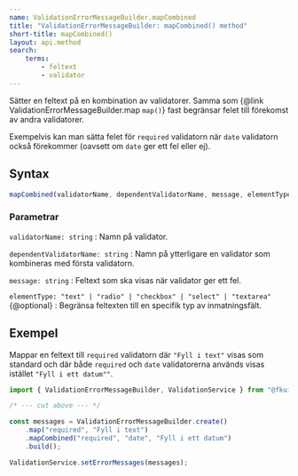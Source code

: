 ```yaml
---
name: ValidationErrorMessageBuilder.mapCombined
title: "ValidationErrorMessageBuilder: mapCombined() method"
short-title: mapCombined()
layout: api.method
search:
    terms:
        - feltext
        - validator
---
```


Sätter en feltext på en kombination av validatorer.
Samma som {@link ValidationErrorMessageBuilder.map `map()`} fast begränsar felet till förekomst av andra validatorer.

Exempelvis kan man sätta felet för `required` validatorn när `date` validatorn också förekommer (oavsett om `date` ger ett fel eller ej).

## Syntax

```ts nocompile nolint
mapCombined(validatorName, dependentValidatorName, message, elementType);
```

### Parametrar

`validatorName: string`
: Namn på validator.

`dependentValidatorName: string`
: Namn på ytterligare en validator som kombineras med första validatorn.

`message: string`
: Feltext som ska visas när validator ger ett fel.

`elementType: "text" | "radio" | "checkbox" | "select" | "textarea"` {@optional}
: Begränsa feltexten till en specifik typ av inmatningsfält.

## Exempel

Mappar en feltext till `required` validatorn där `"Fyll i text"` visas som standard och där både `required` och `date` validatorerna används visas istället `"Fyll i ett datum""`.

```ts
import { ValidationErrorMessageBuilder, ValidationService } from "@fkui/logic";

/* --- cut above --- */

const messages = ValidationErrorMessageBuilder.create()
    .map("required", "Fyll i text")
    .mapCombined("required", "date", "Fyll i ett datum")
    .build();

ValidationService.setErrorMessages(messages);
```
